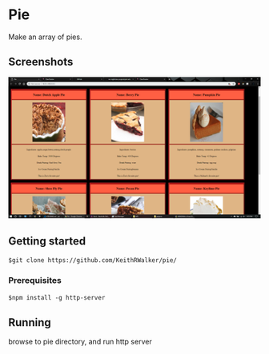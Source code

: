 # Pie
Make an array of pies.

## Screenshots
![image of pies](https://raw.githubusercontent.com/KeithRWalker/pie/master/imgs/ss.png)

## Getting started
```
$git clone https://github.com/KeithRWalker/pie/
```
### Prerequisites
```
$npm install -g http-server
```

## Running
browse to pie directory, and run http server